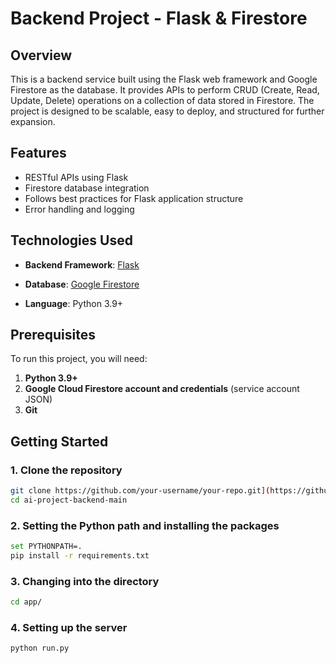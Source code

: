 # Backend Project - Flask & Firestore

## Overview

This is a backend service built using the Flask web framework and Google Firestore as the database. It provides APIs to perform CRUD (Create, Read, Update, Delete) operations on a collection of data stored in Firestore. The project is designed to be scalable, easy to deploy, and structured for further expansion.

## Features

- RESTful APIs using Flask
- Firestore database integration
- Follows best practices for Flask application structure
- Error handling and logging

## Technologies Used

- **Backend Framework**: [Flask](https://flask.palletsprojects.com/)
- **Database**: [Google Firestore](https://cloud.google.com/firestore)

- **Language**: Python 3.9+

## Prerequisites

To run this project, you will need:

1. **Python 3.9+**
2. **Google Cloud Firestore account and credentials** (service account JSON)
3. **Git**

## Getting Started

### 1. Clone the repository

```bash
git clone https://github.com/your-username/your-repo.git](https://github.com/gitmayoo/ai-project-backend-main.git
cd ai-project-backend-main
```

### 2. Setting the Python path and installing the packages

```bash
set PYTHONPATH=.
pip install -r requirements.txt
```

### 3. Changing into the directory

```bash
cd app/
```

### 4. Setting up the server

```bash
python run.py
```
